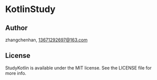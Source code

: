 # KotlinStudy




## Author

zhangchenhan, 13671292697@163.com

## License

StudyKotlin is available under the MIT license. See the LICENSE file for more info.


